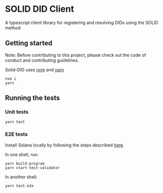 # SOLID DID Client

A typescript client library for registering and resolving DIDs using the SOLID method

## Getting started

Note: Before contributing to this project, please check out the code of conduct
and contributing guidelines.

Solid-DID uses [nvm](https://github.com/nvm-sh/nvm) and [yarn](https://yarnpkg.com/)

```shell
nvm i
yarn
```

## Running the tests

### Unit tests

```shell
yarn test
```

### E2E tests

Install Solana locally by following the steps described [here](https://docs.solana.com/cli/install-solana-cli-tools).

In one shell, run:

```shell
yarn build-program
yarn start-test-validator
```

In another shell:

```shell
yarn test-e2e
```
